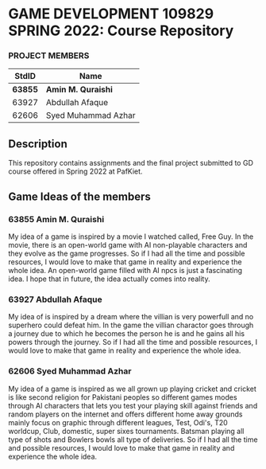 # GAME DEVELOPMENT 109829 SPRING 2022: Course Repository #
### PROJECT MEMBERS ###
StdID | Name
------------ | -------------
**63855** | **Amin M. Quraishi** <!--this is the group leader in bold-->
63927 | Abdullah Afaque
62606 | Syed Muhammad Azhar
<!-- Replace name and student ids with acutally group member names and ids-->


## Description ## 
This repository contains assignments and the final project submitted to GD course offered in Spring 2022 at PafKiet.


## Game Ideas of the members ##

### 63855 Amin M. Quraishi ##
My idea of a game is inspired by a movie I watched called, Free Guy. In the movie, there is an open-world game with AI non-playable characters and they evolve as the game progresses. So if I had all the time and possible resources, I would love to make that game in reality and experience the whole idea. An open-world game filled with AI npcs is just a fascinating idea. I hope that in future, the idea actually comes into reality.


### 63927 Abdullah Afaque ###
My idea of is inspired by a dream where the villian is very powerfull and no superhero could defeat him. In the game the villian charactor goes through a journey due to which he becomes the person he is and he gains all his powers through the journey.  So if I had all the time and possible resources, I would love to make that game in reality and experience the whole idea. 



### 62606 Syed Muhammad Azhar ###
My idea of a game is inspired as we all grown up playing cricket and cricket is like second religion for Pakistani peoples so different games modes through AI characters that lets you test your playing skill against friends and random players on the internet and offers different home away grounds mainly focus on graphic through different leagues, Test, Odi's, T20 worldcup, Club, domestic, super sixes tournaments. Batsman playing all type of shots and Bowlers bowls all type of deliveries. So if I had all the time and possible resources, I would love to make that game in reality and experience the whole idea. 
